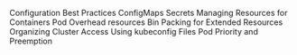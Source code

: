 Configuration Best Practices
ConfigMaps
Secrets
Managing Resources for Containers
Pod Overhead
resources Bin Packing for Extended Resources
Organizing Cluster Access Using kubeconfig Files
Pod Priority and Preemption
